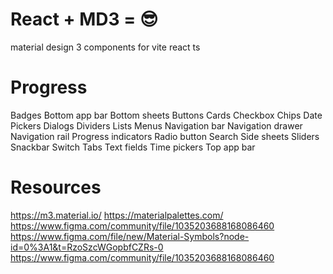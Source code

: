 # React + MD3 = 😎

material design 3 components for vite react ts

# Progress
Badges
Bottom app bar
Bottom sheets
Buttons
Cards
Checkbox
Chips
Date Pickers
Dialogs
Dividers
Lists
Menus
Navigation bar
Navigation drawer
Navigation rail
Progress indicators
Radio button
Search
Side sheets
Sliders
Snackbar
Switch
Tabs
Text fields
Time pickers
Top app bar

# Resources
https://m3.material.io/
https://materialpalettes.com/
https://www.figma.com/community/file/1035203688168086460
https://www.figma.com/file/new/Material-Symbols?node-id=0%3A1&t=RzoSzcWGopbfCZRs-0
https://www.figma.com/community/file/1035203688168086460
